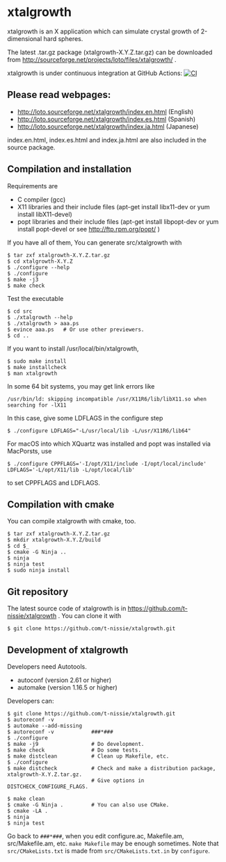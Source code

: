 xtalgrowth
==========
xtalgrowth is an X application which can simulate crystal
growth of 2-dimensional hard spheres.

The latest .tar.gz package (xtalgrowth-X.Y.Z.tar.gz) can be downloaded from
http://sourceforge.net/projects/loto/files/xtalgrowth/ .

<!-- xtalgrowth is under continuous integration at Travis CI: [![Build Status](https://travis-ci.com/t-nissie/xtalgrowth.svg?branch=master)](https://travis-ci.com/github/t-nissie/xtalgrowth) -->

xtalgrowth is under continuous integration at GitHub Actions:
[![CI](https://github.com/t-nissie/xtalgrowth/workflows/CI/badge.svg)](https://github.com/t-nissie/xtalgrowth/actions)

## Please read webpages:

* http://loto.sourceforge.net/xtalgrowth/index.en.html (English)
* http://loto.sourceforge.net/xtalgrowth/index.es.html (Spanish)
* http://loto.sourceforge.net/xtalgrowth/index.ja.html (Japanese)

index.en.html, index.es.html and index.ja.html are also included in the source package.

## Compilation and installation
Requirements are

* C compiler (gcc)
* X11 libraries and their include files (apt-get install libx11-dev or yum install libX11-devel)
* popt libraries and their include files (apt-get install libpopt-dev or yum install popt-devel or see http://ftp.rpm.org/popt/ )

If you have all of them, You can generate src/xtalgrowth with

    $ tar zxf xtalgrowth-X.Y.Z.tar.gz
    $ cd xtalgrowth-X.Y.Z
    $ ./configure --help
    $ ./configure
    $ make -j3
    $ make check

Test the executable

    $ cd src
    $ ./xtalgrowth --help
    $ ./xtalgrowth > aaa.ps
    $ evince aaa.ps   # Or use other previewers.
    $ cd ..

If you want to install /usr/local/bin/xtalgrowth,

    $ sudo make install
    $ make installcheck
    $ man xtalgrowth

In some 64 bit systems, you may get link errors like

    /usr/bin/ld: skipping incompatible /usr/X11R6/lib/libX11.so when searching for -lX11

In this case, give some LDFLAGS in the configure step

    $ ./configure LDFLAGS="-L/usr/local/lib -L/usr/X11R6/lib64"

For macOS into which XQuartz was installed and popt was installed via MacPorsts, use

    $ ./configure CPPFLAGS='-I/opt/X11/include -I/opt/local/include' LDFLAGS='-L/opt/X11/lib -L/opt/local/lib'

to set CPPFLAGS and LDFLAGS.

## Compilation with cmake
You can compile xtalgrowth with cmake, too.

    $ tar zxf xtalgrowth-X.Y.Z.tar.gz
    $ mkdir xtalgrowth-X.Y.Z/build
    $ cd $_
    $ cmake -G Ninja ..
    $ ninja
    $ ninja test
    $ sudo ninja install

## Git repository
The latest source code of xtalgrowth is in https://github.com/t-nissie/xtalgrowth .
You can clone it with

    $ git clone https://github.com/t-nissie/xtalgrowth.git

## Development of xtalgrowth
Developers need Autotools.

* autoconf (version 2.61 or higher)
* automake (version 1.16.5 or higher)

Developers can:

    $ git clone https://github.com/t-nissie/xtalgrowth.git
    $ autoreconf -v
    $ automake --add-missing
    $ autoreconf -v            ###*###
    $ ./configure
    $ make -j9                 # Do development.
    $ make check               # Do some tests.
    $ make distclean           # Clean up Makefile, etc.
    $ ./configure
    $ make distcheck           # Check and make a distribution package, xtalgrowth-X.Y.Z.tar.gz.
                               # Give options in DISTCHECK_CONFIGURE_FLAGS.
    
    $ make clean
    $ cmake -G Ninja .         # You can also use CMake.
    $ cmake -LA .
    $ ninja
    $ ninja test

Go back to `###*###`, when you edit configure.ac, Makefile.am, src/Makefile.am, etc.
`make Makefile` may be enough sometimes.
Note that `src/CMakeLists.txt` is made from `src/CMakeLists.txt.in` by `configure`.
